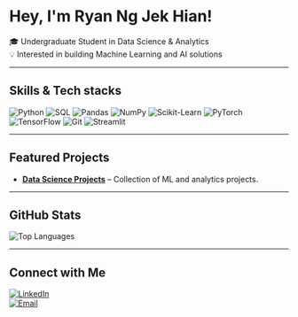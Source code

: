 # Hey, I'm Ryan Ng Jek Hian!

🎓 Undergraduate Student in Data Science & Analytics  
💡 Interested in building Machine Learning and AI solutions

---

## Skills & Tech stacks

![Python](https://img.shields.io/badge/Python-3776AB?style=for-the-badge&logo=python&logoColor=white)
![SQL](https://img.shields.io/badge/SQL-003B57?style=for-the-badge&logo=postgresql&logoColor=white)
![Pandas](https://img.shields.io/badge/Pandas-150458?style=for-the-badge&logo=pandas&logoColor=white)
![NumPy](https://img.shields.io/badge/NumPy-013243?style=for-the-badge&logo=numpy&logoColor=white)
![Scikit-Learn](https://img.shields.io/badge/Scikit--Learn-F7931E?style=for-the-badge&logo=scikit-learn&logoColor=white)
![PyTorch](https://img.shields.io/badge/PyTorch-EE4C2C?style=for-the-badge&logo=pytorch&logoColor=white)
![TensorFlow](https://img.shields.io/badge/TensorFlow-FF6F00?style=for-the-badge&logo=tensorflow&logoColor=white)
![Git](https://img.shields.io/badge/Git-F05032?style=for-the-badge&logo=git&logoColor=white)
![Streamlit](https://img.shields.io/badge/Streamlit-FF4B4B?style=for-the-badge&logo=streamlit&logoColor=white)

---

## Featured Projects

- [**Data Science Projects**](https://github.com/ryanjek/Data-Science-Projects) – Collection of ML and analytics projects.  

---

##  GitHub Stats
![Top Languages](https://github-readme-stats.vercel.app/api/top-langs/?username=ryanjek&layout=compact&theme=tokyonight)

---

## Connect with Me

[![LinkedIn](https://img.shields.io/badge/LinkedIn-0A66C2?style=for-the-badge&logo=linkedin&logoColor=white)](www.linkedin.com/in/ryan-ng-jek-hian)  
[![Email](https://img.shields.io/badge/Email-D14836?style=for-the-badge&logo=gmail&logoColor=white)](mailto:ryanngjekhian@gmail.com)  

